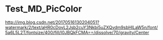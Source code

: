 # Test_MD_PicColor
http://img.blog.csdn.net/20170516130204051?watermark/2/text/aHR0cDovL2Jsb2cuY3Nkbi5uZXQvdm9sbHlLaW5n/font/5a6L5L2T/fontsize/400/fill/I0JBQkFCMA==/dissolve/70/gravity/Center

